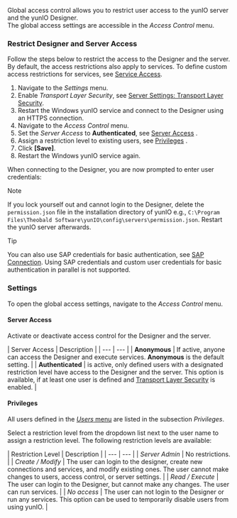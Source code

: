 Global access control allows you to restrict user access to the yunIO server and the yunIO Designer.\
The global access settings are accessible in the *Access Control* menu.

### Restrict Designer and Server Access

Follow the steps below to restrict the access to the Designer and the server. By default, the access restrictions also apply to services. To define custom access restrictions for services, see [Service Access](../service-access/).

1. Navigate to the *Settings* menu.
1. Enable *Transport Layer Security*, see [Server Settings: Transport Layer Security](../../server-settings/#transport-layer-security).
1. Restart the Windows yunIO service and connect to the Designer using an HTTPS connection.
1. Navigate to the *Access Control* menu.
1. Set the *Server Access* to **Authenticated**, see [Server Access](#settings) .
1. Assign a restriction level to existing users, see [Privileges](#privileges) .
1. Click **[Save]**.
1. Restart the Windows yunIO service again.

When connecting to the Designer, you are now prompted to enter user credentials:

Note

If you lock yourself out and cannot login to the Designer, delete the `permission.json` file in the installation directory of yunIO e.g., `C:\Program Files\Theobald Software\yunIO\config\servers\permission.json`. Restart the yunIO server afterwards.

Tip

You can also use SAP credentials for basic authentication, see [SAP Connection](../../sap-connection/). Using SAP credentials and custom user credentials for basic authentication in parallel is not supported.

### Settings

To open the global access settings, navigate to the *Access Control* menu.

#### Server Access

Activate or deactivate access control for the Designer and the server.

| Server Access | Description | | --- | --- | | **Anonymous** | If active, anyone can access the Designer and execute services. **Anonymous** is the default setting. | | **Authenticated** | is active, only defined users with a designated restriction level have access to the Designer and the server. This option is available, if at least one user is defined and [Transport Layer Security](../../server-settings/) is enabled. |

#### Privileges

All users defined in the [*Users* menu](../user-management/) are listed in the subsection *Privileges*.

Select a restriction level from the dropdown list next to the user name to assign a restriction level. The following restriction levels are available:

| Restriction Level | Description | | --- | --- | | *Server Admin* | No restrictions. | | *Create / Modify* | The user can login to the designer, create new connections and services, and modify existing ones. The user cannot make changes to users, access control, or server settings. | | *Read / Execute* | The user can login to the Designer, but cannot make any changes. The user can run services. | | *No access* | The user can not login to the Designer or run any services. This option can be used to temporarily disable users from using yunIO. |

